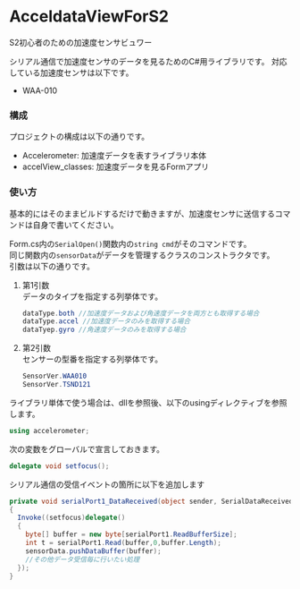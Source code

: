 # AcceldataViewForS2
S2初心者のための加速度センサビュワー

シリアル通信で加速度センサのデータを見るためのC#用ライブラリです。
対応している加速度センサは以下です。

* WAA-010

### 構成

プロジェクトの構成は以下の通りです。

* Accelerometer: 加速度データを表すライブラリ本体
* accelView_classes: 加速度データを見るFormアプリ

### 使い方
基本的にはそのままビルドするだけで動きますが、加速度センサに送信するコマンドは自身で書いてください。

Form.cs内の`SerialOpen()`関数内の`string cmd`がそのコマンドです。  
同じ関数内の`sensorData`がデータを管理するクラスのコンストラクタです。  
引数は以下の通りです。

1. 第1引数  
データのタイプを指定する列挙体です。 

    ```csharp
    dataType.both //加速度データおよび角速度データを両方とも取得する場合
    dataType.accel //加速度データのみを取得する場合
    dataTyep.gyro //角速度データのみを取得する場合
    ```

1. 第2引数  
 センサーの型番を指定する列挙体です。

    ```csharp
    SensorVer.WAA010
    SensorVer.TSND121
    ```

ライブラリ単体で使う場合は、dllを参照後、以下のusingディレクティブを参照します。

```csharp
using accelerometer;
```

次の変数をグローバルで宣言しておきます。

```csharp
delegate void setfocus();
```

シリアル通信の受信イベントの箇所に以下を追加します

```csharp
private void serialPort1_DataReceived(object sender, SerialDataReceivedEventArdgs e)
{
  Invoke((setfocus)delegate()
  {
    byte[] buffer = new byte[serialPort1.ReadBufferSize];
    int t = serialPort1.Read(buffer,0,buffer.Length);
    sensorData.pushDataBuffer(buffer);
    //その他データ受信毎に行いたい処理
  });
}
```

